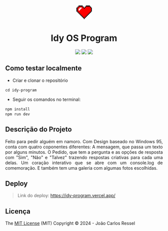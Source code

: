 <div align="center" ><img width="50" src="https://github.com/joao-ressel/dating-link/blob/main/src/assets/heart.png" alt="Logo Idy OS Program"/><h1> Idy OS Program </h1></div> 

<p align="center">
  <img src="https://img.shields.io/badge/github-%23121011.svg?style=for-the-badge&logo=github&logoColor=white"/>

  <img src="https://img.shields.io/badge/react-%2320232a.svg?style=for-the-badge&logo=react&logoColor=%2361DAFB"/> 

  <img src="https://img.shields.io/badge/vite-%23646CFF.svg?style=for-the-badge&logo=vite&logoColor=white"/>

</p>

## Como testar localmente

- Criar e clonar o repositório
```
cd idy-program
```
-   Seguir os comandos no terminal:
```
npm install
npm run dev
```
## Descrição do Projeto

<p align="justify">
Feito para pedir alguém em namoro. Com Design baseado no Windows 95, conta com quatro coponentes diferentes: A mensagem, que passa um texto por alguns minutos. O Pedido, que tem a pergunta e as opções de resposta com "Sim", "Não" e "Talvez" trazendo respostas criativas para cada uma delas. Um coração interativo que se abre com um console.log de comemoração. E também tem uma galeria com algumas fotos escolhidas.
</p>


## Deploy

> Link do deploy: https://idy-program.vercel.app/

## Licença

The [MIT License]() (MIT)
Copyright :copyright: 2024 - João Carlos Ressel
